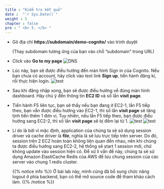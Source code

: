 ```yaml
---
title : "Kiểm tra kết quả"
date :  "`r Sys.Date()`" 
weight : 5 
chapter : false
pre : " <b> 5. </b> "
---
```

- Gõ địa chỉ **https://subdomain/demo-cognito/** vào trình duyệt

    (Thay subdomain tương ứng của bạn vào chỗ “subdomain” trong URL)

- Click vào **Go to my page**
 ![DNS](/images/6.dns/004.png)

- Lúc này, bạn sẽ được điều hướng đến màn hình Sign in của Cognito. Nếu bạn chưa có account, hãy click vào text link **Sign up**, tiến hành đăng kí, rồi thực hiện login.
![test](/images/5.test/002-login.png)
- Sau khi đăng nhập xong, bạn sẽ được điều hướng về đúng màn hình dashboard.
Hãy chú ý đến thông tin **EC2 ID** và số lần **visit page**.
- Tiến hành F5 liên tục, bạn sẽ thấy nếu bạn đang ở EC2-1, lần F5 tiếp theo, bạn vẫn được điều hướng vào EC2-1, thì số lần **visit page** sẽ tăng tịnh tiến thêm 1 đơn vị. Tuy nhiên, nếu lần F5 tiếp theo, bạn được điều hướng sang EC2-2, thì số lần **visit page** sẽ bị đếm lại từ 1.
![test](/images/5.test/1.png)
![test](/images/5.test/2.png)
- Lí do là bởi vì mặc định, application của chúng ta sẽ sử dụng session driver và cache driver là **file**, nghĩa là sẽ lưu trực tiếp trên server. Do đó, session trên 2 EC2 hoàn toàn không liên quan đến nhau, nên khi chúng ta được điều hướng sang EC2-2, hệ thống sẽ start 1 session mới, chứ không update vào session hiện có.
    Để xử lí vấn đề này, chúng ta sẽ sử dụng Amazon ElastiCache Redis của AWS để lưu chung session của các server vào chung 1 redis cluster. 


  {{% notice info %}}
  Ở bài lab này, mình cũng đã bổ sung chức năng logout ở phía backend, bạn có thể mở source code để tham khảo cách làm.
  {{% /notice %}}